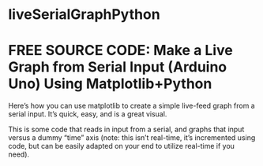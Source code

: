# liveSerialGraphPython
# FREE SOURCE CODE: Make a Live Graph from Serial Input (Arduino Uno) Using Matplotlib+Python

Here’s how you can use matplotlib to create a simple live-feed graph from a serial input. It’s quick, easy, and is a great visual.

This is some code that reads in input from a serial, and graphs that input versus a dummy “time” axis (note: this isn’t real-time, it’s incremented using code, but can be easily adapted on your end to utilize real-time if you need).
